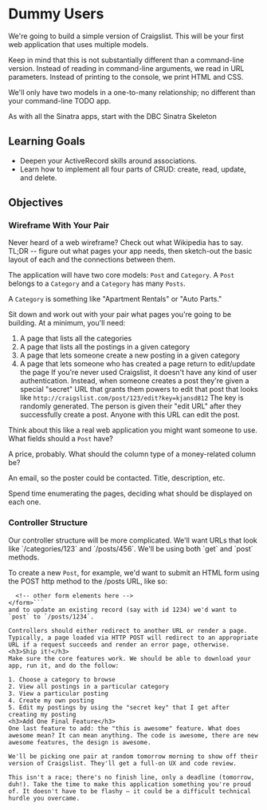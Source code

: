 Dummy Users
================

We're going to build a simple version of Craigslist. This will be your first web application that uses multiple models.

Keep in mind that this is not substantially different than a command-line version. Instead of reading in command-line arguments, we read in URL parameters. Instead of printing to the console, we print HTML and CSS.

We'll only have two models in a one-to-many relationship; no different than your command-line TODO app.

As with all the Sinatra apps, start with the DBC Sinatra Skeleton

<h2>Learning Goals</h2>
<ul>
<li>Deepen your ActiveRecord skills around associations.</li>
<li>Learn how to implement all four parts of CRUD: create, read, update, and delete.</li>
</ul>																																									
<h2>Objectives</h2>
<h3>Wireframe With Your Pair</h3>
Never heard of a web wireframe? Check out what Wikipedia has to say. TL;DR -- figure out what pages your app needs, then sketch-out the basic layout of each and the connections between them.

The application will have two core models: `Post` and `Category`. A `Post` belongs to a `Category` and a `Category` has many `Posts`.

A `Category` is something like "Apartment Rentals" or "Auto Parts."

Sit down and work out with your pair what pages you're going to be building. At a minimum, you'll need:

1. A page that lists all the categories
2. A page that lists all the postings in a given category
3. A page that lets someone create a new posting in a given category
4. A page that lets someone who has created a page return to edit/update the page
If you're never used Craigslist, it doesn't have any kind of user authentication. Instead, when someone creates a post they're given a special "secret" URL that grants them powers to edit that post that looks like
```http://craigslist.com/post/123/edit?key=kjansd812```
The key is randomly generated. The person is given their "edit URL" after they successfully create a post. Anyone with this URL can edit the post.

Think about this like a real web application you might want someone to use. What fields should a `Post` have?

A price, probably. What should the column type of a money-related column be?

An email, so the poster could be contacted. Title, description, etc.

Spend time enumerating the pages, deciding what should be displayed on each one.
<h3>Controller Structure</h3>
Our controller structure will be more complicated. We'll want URLs that look like `/categories/123` and `/posts/456`. We'll be using both `get` and `post` methods.

To create a new `Post`, for example, we'd want to submit an HTML form using the POST http method to the /posts URL, like so:
```<form action="/posts" method="post">
  <!-- other form elements here -->
</form>```
and to update an existing record (say with id 1234) we'd want to `post` to `/posts/1234`.

Controllers should either redirect to another URL or render a page. Typically, a page loaded via HTTP POST will redirect to an appropriate URL if a request succeeds and render an error page, otherwise.
<h3>Ship it!</h3>
Make sure the core features work. We should be able to download your app, run it, and do the follow:

1. Choose a category to browse
2. View all postings in a particular category
3. View a particular posting
4. Create my own posting
5. Edit my postings by using the "secret key" that I get after creating my posting
<h3>Add One Final Feature</h3>
One last feature to add: the "this is awesome" feature. What does awesome mean? It can mean anything. The code is awesome, there are new awesome features, the design is awesome.

We'll be picking one pair at random tomorrow morning to show off their version of Craigslist. They'll get a full-on UX and code review.

This isn't a race; there's no finish line, only a deadline (tomorrow, duh!). Take the time to make this application something you're proud of. It doesn't have to be flashy — it could be a difficult technical hurdle you overcame.




